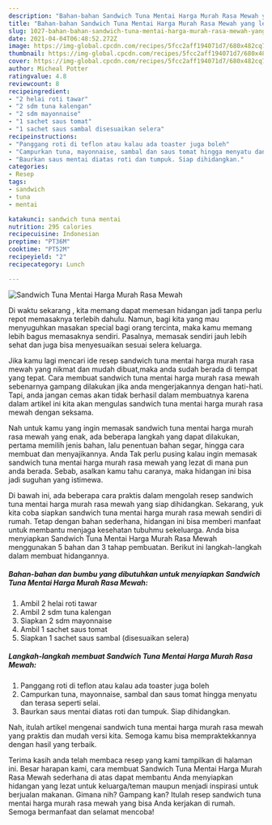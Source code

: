 ```yaml
---
description: "Bahan-bahan Sandwich Tuna Mentai Harga Murah Rasa Mewah yang lezat dan Mudah Dibuat"
title: "Bahan-bahan Sandwich Tuna Mentai Harga Murah Rasa Mewah yang lezat dan Mudah Dibuat"
slug: 1027-bahan-bahan-sandwich-tuna-mentai-harga-murah-rasa-mewah-yang-lezat-dan-mudah-dibuat
date: 2021-04-04T06:48:52.272Z
image: https://img-global.cpcdn.com/recipes/5fcc2aff194071d7/680x482cq70/sandwich-tuna-mentai-harga-murah-rasa-mewah-foto-resep-utama.jpg
thumbnail: https://img-global.cpcdn.com/recipes/5fcc2aff194071d7/680x482cq70/sandwich-tuna-mentai-harga-murah-rasa-mewah-foto-resep-utama.jpg
cover: https://img-global.cpcdn.com/recipes/5fcc2aff194071d7/680x482cq70/sandwich-tuna-mentai-harga-murah-rasa-mewah-foto-resep-utama.jpg
author: Micheal Potter
ratingvalue: 4.8
reviewcount: 8
recipeingredient:
- "2 helai roti tawar"
- "2 sdm tuna kalengan"
- "2 sdm mayonnaise"
- "1 sachet saus tomat"
- "1 sachet saus sambal disesuaikan selera"
recipeinstructions:
- "Panggang roti di teflon atau kalau ada toaster juga boleh"
- "Campurkan tuna, mayonnaise, sambal dan saus tomat hingga menyatu dan terasa seperti selai."
- "Baurkan saus mentai diatas roti dan tumpuk. Siap dihidangkan."
categories:
- Resep
tags:
- sandwich
- tuna
- mentai

katakunci: sandwich tuna mentai 
nutrition: 295 calories
recipecuisine: Indonesian
preptime: "PT36M"
cooktime: "PT52M"
recipeyield: "2"
recipecategory: Lunch

---
```



![Sandwich Tuna Mentai Harga Murah Rasa Mewah](https://img-global.cpcdn.com/recipes/5fcc2aff194071d7/680x482cq70/sandwich-tuna-mentai-harga-murah-rasa-mewah-foto-resep-utama.jpg)

Di waktu  sekarang , kita memang dapat memesan hidangan jadi tanpa perlu repot memasaknya terlebih dahulu. Namun, bagi kita yang mau menyuguhkan masakan special bagi orang tercinta, maka kamu memang lebih bagus memasaknya sendiri. Pasalnya, memasak sendiri jauh lebih sehat dan juga bisa menyesuaikan sesuai selera keluarga.

Jika kamu lagi mencari ide resep sandwich tuna mentai harga murah rasa mewah yang nikmat dan mudah dibuat,maka anda sudah berada di tempat yang tepat. Cara membuat sandwich tuna mentai harga murah rasa mewah  sebenarnya gampang dilakukan jika anda mengerjakannya dengan hati-hati. Tapi, anda jangan cemas akan tidak berhasil dalam membuatnya 
karena dalam artikel ini kita akan mengulas sandwich tuna mentai harga murah rasa mewah dengan seksama.  



Nah untuk kamu yang ingin memasak sandwich tuna mentai harga murah rasa mewah yang enak, ada beberapa langkah yang dapat dilakukan, pertama memilih jenis bahan, lalu penentuan bahan segar, hingga cara membuat dan menyajikannya. Anda Tak perlu pusing kalau ingin memasak sandwich tuna mentai harga murah rasa mewah yang lezat di mana pun anda berada. Sebab, asalkan kamu  tahu caranya, maka hidangan ini bisa jadi suguhan yang istimewa.

Di bawah ini, ada beberapa cara praktis  dalam mengolah resep sandwich tuna mentai harga murah rasa mewah yang siap dihidangkan. Sekarang, yuk kita coba siapkan sandwich tuna mentai harga murah rasa mewah sendiri di rumah. Tetap dengan bahan sederhana, hidangan ini bisa memberi manfaat untuk membantu menjaga kesehatan tubuhmu sekeluarga. Anda bisa menyiapkan Sandwich Tuna Mentai Harga Murah Rasa Mewah menggunakan 5 bahan dan 3 tahap pembuatan. Berikut ini langkah-langkah dalam membuat hidangannya.

<!--inarticleads1-->

##### Bahan-bahan dan bumbu yang dibutuhkan untuk menyiapkan Sandwich Tuna Mentai Harga Murah Rasa Mewah:

1. Ambil 2 helai roti tawar
1. Ambil 2 sdm tuna kalengan
1. Siapkan 2 sdm mayonnaise
1. Ambil 1 sachet saus tomat
1. Siapkan 1 sachet saus sambal (disesuaikan selera)




<!--inarticleads2-->

##### Langkah-langkah membuat Sandwich Tuna Mentai Harga Murah Rasa Mewah:

1. Panggang roti di teflon atau kalau ada toaster juga boleh
1. Campurkan tuna, mayonnaise, sambal dan saus tomat hingga menyatu dan terasa seperti selai.
1. Baurkan saus mentai diatas roti dan tumpuk. Siap dihidangkan.




Nah, itulah artikel mengenai  sandwich tuna mentai harga murah rasa mewah  yang praktis dan mudah versi kita. Semoga kamu bisa mempraktekkannya dengan hasil yang terbaik. 

Terima kasih anda telah membaca resep yang kami tampilkan di halaman ini. Besar harapan kami, cara membuat  Sandwich Tuna Mentai Harga Murah Rasa Mewah sederhana di atas dapat membantu Anda menyiapkan hidangan yang lezat untuk keluarga/teman maupun menjadi inspirasi untuk berjualan makanan. Gimana nih? Gampang kan? Itulah resep sandwich tuna mentai harga murah rasa mewah yang bisa Anda kerjakan di rumah. Semoga bermanfaat dan selamat mencoba!

